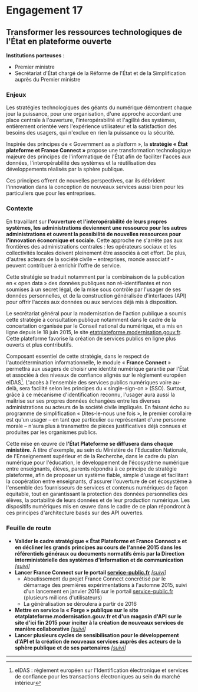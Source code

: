 # Engagement 17

## Transformer les ressources technologiques de l'État en plateforme ouverte

**Institutions porteuses** :
- Premier ministre
- Secrétariat d'État chargé de la Réforme de l'État et de la Simplification auprès du Premier ministre

### Enjeux

Les stratégies technologiques des géants du numérique démontrent chaque jour la puissance, pour une organisation, d'une approche accordant une place centrale à l'ouverture, l'interopérabilité et l'agilité des systèmes, entièrement orientée vers l'expérience utilisateur et la satisfaction des besoins des usagers, qui n'exclue en rien la puissance ou la sécurité.

Inspirée des principes de « Government as a platform », la **stratégie « État plateforme et France Connect »** propose une transformation technologique majeure des principes de l'informatique de l'État afin de faciliter l'accès aux données, l'interopérabilité des systèmes et la réutilisation des développements réalisés par la sphère publique.

Ces principes offrent de nouvelles perspectives, car ils débrident l'innovation dans la conception de nouveaux services aussi bien pour les particuliers que pour les entreprises.

### Contexte

En travaillant sur **l'ouverture et l'interopérabilité de leurs propres systèmes, les administrations deviennent une ressource pour les autres administrations et ouvrent la possibilité de nouvelles ressources pour l'innovation économique et sociale**. Cette approche ne s'arrête pas aux frontières des administrations centrales : les opérateurs sociaux et les collectivités locales doivent pleinement être associés à cet effort. De plus, d'autres acteurs de la société civile – entreprises, monde associatif - peuvent contribuer à enrichir l'offre de service.

Cette stratégie se traduit notamment par la combinaison de la publication en « open data » des données publiques non ré-identifiantes et non soumises à un secret légal, de la mise sous contrôle par l'usager de ses données personnelles, et de la construction généralisée d'interfaces (API) pour offrir l'accès aux données ou aux services déjà mis à disposition.

Le secrétariat général pour la modernisation de l'action publique a soumis cette stratégie à consultation publique notamment dans le cadre de la concertation organisée par le Conseil national  du  numérique,  et  a  mis  en  ligne  depuis  le  18  juin  2015,  le  site [etatplateforme.modernisation.gouv.fr](http://etatplateforme.modernisation.gouv.fr/). Cette plateforme favorise la création de services publics en ligne plus ouverts et plus contributifs.


Composant essentiel de cette stratégie, dans le respect de l'autodétermination informationnelle, le module « **France Connect** » permettra aux usagers de choisir une identité numérique garantie par l'État et associée à des niveaux de confiance alignés sur le règlement européen eIDAS[^1]. L'accès à l'ensemble des services publics numériques voire au-delà, sera facilité selon les principes du « single-sign-on » (SSO). Surtout, grâce à ce mécanisme d'identification reconnu, l'usager aura aussi la maîtrise sur ses propres données échangées entre les diverses administrations ou acteurs de la société civile impliqués. En faisant écho au programme de simplification « Dites-le-nous une fois », le premier corollaire est qu'un usager – en tant que particulier ou représentant d'une personne morale – n'aura plus à transmettre de pièces justificatives déjà connues et produites par les organismes publics.

Cette mise en œuvre de **l'État Plateforme se diffusera dans chaque ministère**. À titre d'exemple, au sein du Ministère de l'Education Nationale, de l'Enseignement supérieur et de la Recherche, dans le cadre du plan numérique pour l'éducation, le développement de l'écosystème numérique entre enseignants, élèves, parents répondra à ce principe de stratégie plateforme, afin de proposer un système fiable, simple d'usage et facilitant la coopération entre enseignants, d'assurer l'ouverture de cet écosystème à l'ensemble des fournisseurs de services et contenus numériques de façon équitable, tout en garantissant la protection des données personnelles des élèves, la portabilité de leurs données et de leur production numérique. Les dispositifs numériques mis en œuvre dans le cadre de ce plan répondront à ces principes d'architecture basés sur des API ouvertes.

### Feuille de route

- **Valider le cadre stratégique « État Plateforme et France Connect » et en décliner les grands principes au cours de l'année 2015 dans les référentiels généraux ou documents normatifs émis par la Direction interministérielle des systèmes d'information et de communication**
  _[[suivi](https://git.framasoft.org/etalab/suivi/issues/169)]_
- **Lancer France Connect sur le portail [service-public.fr](http://www.service-public.fr/)**
  _[[suivi](https://git.framasoft.org/etalab/suivi/issues/166)]_
    - Aboutissement du projet France Connect concrétisé par le démarrage des premières expérimentations à l'automne 2015, suivi d'un lancement en janvier 2016 sur le portail [service-public.fr](http://www.service-public.fr/) (plusieurs millions d'utilisateurs)
    - La généralisation se déroulera à partir de 2016
- **Mettre en service la « Forge » publique sur le site etatplateforme.modernisation.gouv.fr et d'un magasin d'API sur le site d'ici fin 2015 pour inciter à la création de nouveaux services de manière collaborative**
  _[[suivi](https://git.framasoft.org/etalab/suivi/issues/167)]_
- **Lancer plusieurs cycles de sensibilisation pour le développement d'API et la création de nouveaux services auprès des acteurs de la sphère publique et de ses partenaires**
  _[[suivi](https://git.framasoft.org/etalab/suivi/issues/168)]_

----

[^1]: eIDAS : règlement européen sur l'Identification électronique et services de confiance pour les transactions électroniques au sein du marché intérieur
